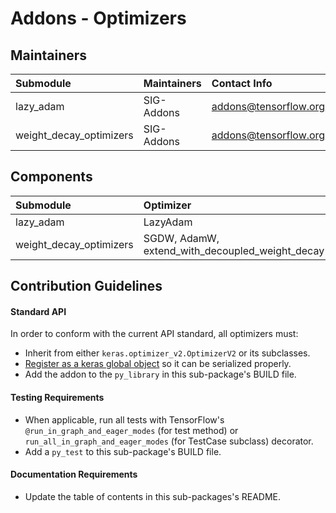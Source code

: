 # Addons - Optimizers

## Maintainers
| Submodule               | Maintainers | Contact Info   |
|:----------------------- |:----------- |:-------------- |
| lazy_adam               |  SIG-Addons | addons@tensorflow.org   |
| weight_decay_optimizers |  SIG-Addons | addons@tensorflow.org   |

## Components
| Submodule | Optimizer  | Reference                                   |
|:--------- |:---------- |:---------|
| lazy_adam | LazyAdam | https://arxiv.org/abs/1412.6980      |
| weight_decay_optimizers | SGDW, AdamW, extend_with_decoupled_weight_decay | https://arxiv.org/pdf/1711.05101.pdf |


## Contribution Guidelines
#### Standard API
In order to conform with the current API standard, all optimizers
must:
 * Inherit from either `keras.optimizer_v2.OptimizerV2` or its subclasses.
 * [Register as a keras global object](https://github.com/tensorflow/addons/blob/master/tensorflow_addons/utils/keras_utils.py)
  so it can be serialized properly.
 * Add the addon to the `py_library` in this sub-package's BUILD file.

#### Testing Requirements
 * When applicable, run all tests with TensorFlow's
   `@run_in_graph_and_eager_modes` (for test method)
   or `run_all_in_graph_and_eager_modes` (for TestCase subclass)
   decorator.
 * Add a `py_test` to this sub-package's BUILD file.

#### Documentation Requirements
 * Update the table of contents in this sub-packages's README.

